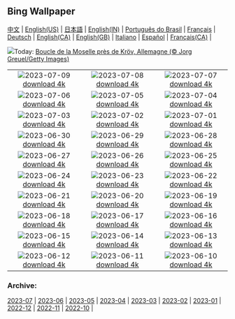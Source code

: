 ## Bing Wallpaper
[中文](README.md) |                     [English(US)](en-US.md) |                     [日本語](ja-JP.md) |                     [English(IN)](en-IN.md) |                     [Português do Brasil](pt-BR.md) |                     [Français](fr-FR.md) |                     [Deutsch](de-DE.md) |                     [English(CA)](en-CA.md) |                     [English(GB)](en-GB.md) |                     [Italiano](it-IT.md) |                     [Español](es-ES.md) |                     [Français(CA)](fr-CA.md) |                    

![](https://www.bing.com/th?id=OHR.MoselleRiver_FR-CA8640631946_UHD.jpg&w=1000)Today: [Boucle de la Moselle près de Kröv, Allemagne (© Jorg Greuel/Getty Images)](https://www.bing.com/th?id=OHR.MoselleRiver_FR-CA8640631946_UHD.jpg)

|      |      |      |
| :----: | :----: | :----: |
|![](https://www.bing.com/th?id=OHR.CooperChapel_FR-CA8390348843_UHD.jpg&pid=hp&w=384&h=216&rs=1&c=4)2023-07-09 [download 4k](https://www.bing.com/th?id=OHR.CooperChapel_FR-CA8390348843_UHD.jpg)|![](https://www.bing.com/th?id=OHR.CocoaPods_FR-CA7491584122_UHD.jpg&pid=hp&w=384&h=216&rs=1&c=4)2023-07-08 [download 4k](https://www.bing.com/th?id=OHR.CocoaPods_FR-CA7491584122_UHD.jpg)|![](https://www.bing.com/th?id=OHR.KissingPenguins_FR-CA6989356022_UHD.jpg&pid=hp&w=384&h=216&rs=1&c=4)2023-07-07 [download 4k](https://www.bing.com/th?id=OHR.KissingPenguins_FR-CA6989356022_UHD.jpg)|
|![](https://www.bing.com/th?id=OHR.CorfuBeach_FR-CA6676352459_UHD.jpg&pid=hp&w=384&h=216&rs=1&c=4)2023-07-06 [download 4k](https://www.bing.com/th?id=OHR.CorfuBeach_FR-CA6676352459_UHD.jpg)|![](https://www.bing.com/th?id=OHR.GrasslandsNationalParkSaskachewan_FR-CA6457394632_UHD.jpg&pid=hp&w=384&h=216&rs=1&c=4)2023-07-05 [download 4k](https://www.bing.com/th?id=OHR.GrasslandsNationalParkSaskachewan_FR-CA6457394632_UHD.jpg)|![](https://www.bing.com/th?id=OHR.CoyoteBanff_FR-CA9229649950_UHD.jpg&pid=hp&w=384&h=216&rs=1&c=4)2023-07-04 [download 4k](https://www.bing.com/th?id=OHR.CoyoteBanff_FR-CA9229649950_UHD.jpg)|
|![](https://www.bing.com/th?id=OHR.HalfwayBoats_FR-CA5474895626_UHD.jpg&pid=hp&w=384&h=216&rs=1&c=4)2023-07-03 [download 4k](https://www.bing.com/th?id=OHR.HalfwayBoats_FR-CA5474895626_UHD.jpg)|![](https://www.bing.com/th?id=OHR.CanadaDay_FR-CA0818900775_UHD.jpg&pid=hp&w=384&h=216&rs=1&c=4)2023-07-02 [download 4k](https://www.bing.com/th?id=OHR.CanadaDay_FR-CA0818900775_UHD.jpg)|![](https://www.bing.com/th?id=OHR.ClamBears_FR-CA2710730151_UHD.jpg&pid=hp&w=384&h=216&rs=1&c=4)2023-07-01 [download 4k](https://www.bing.com/th?id=OHR.ClamBears_FR-CA2710730151_UHD.jpg)|
|![](https://www.bing.com/th?id=OHR.BanyakIslands_FR-CA5862995087_UHD.jpg&pid=hp&w=384&h=216&rs=1&c=4)2023-06-30 [download 4k](https://www.bing.com/th?id=OHR.BanyakIslands_FR-CA5862995087_UHD.jpg)|![](https://www.bing.com/th?id=OHR.PrideIceland_FR-CA6167251109_UHD.jpg&pid=hp&w=384&h=216&rs=1&c=4)2023-06-29 [download 4k](https://www.bing.com/th?id=OHR.PrideIceland_FR-CA6167251109_UHD.jpg)|![](https://www.bing.com/th?id=OHR.SedonaSunset_FR-CA6471288588_UHD.jpg&pid=hp&w=384&h=216&rs=1&c=4)2023-06-28 [download 4k](https://www.bing.com/th?id=OHR.SedonaSunset_FR-CA6471288588_UHD.jpg)|
|![](https://www.bing.com/th?id=OHR.VillandryGarden_FR-CA3272324891_UHD.jpg&pid=hp&w=384&h=216&rs=1&c=4)2023-06-27 [download 4k](https://www.bing.com/th?id=OHR.VillandryGarden_FR-CA3272324891_UHD.jpg)|![](https://www.bing.com/th?id=OHR.PetraTreasury_FR-CA3595661447_UHD.jpg&pid=hp&w=384&h=216&rs=1&c=4)2023-06-26 [download 4k](https://www.bing.com/th?id=OHR.PetraTreasury_FR-CA3595661447_UHD.jpg)|![](https://www.bing.com/th?id=OHR.NhaTrang_FR-CA3860195638_UHD.jpg&pid=hp&w=384&h=216&rs=1&c=4)2023-06-25 [download 4k](https://www.bing.com/th?id=OHR.NhaTrang_FR-CA3860195638_UHD.jpg)|
|![](https://www.bing.com/th?id=OHR.PollinatorMonarch_FR-CA5375193913_UHD.jpg&pid=hp&w=384&h=216&rs=1&c=4)2023-06-24 [download 4k](https://www.bing.com/th?id=OHR.PollinatorMonarch_FR-CA5375193913_UHD.jpg)|![](https://www.bing.com/th?id=OHR.PeruAmazon_FR-CA9068597794_UHD.jpg&pid=hp&w=384&h=216&rs=1&c=4)2023-06-23 [download 4k](https://www.bing.com/th?id=OHR.PeruAmazon_FR-CA9068597794_UHD.jpg)|![](https://www.bing.com/th?id=OHR.NationalIndigenousPeoplesDay_FR-CA5400491267_UHD.jpg&pid=hp&w=384&h=216&rs=1&c=4)2023-06-22 [download 4k](https://www.bing.com/th?id=OHR.NationalIndigenousPeoplesDay_FR-CA5400491267_UHD.jpg)|
|![](https://www.bing.com/th?id=OHR.EagleTree_FR-CA8848032641_UHD.jpg&pid=hp&w=384&h=216&rs=1&c=4)2023-06-21 [download 4k](https://www.bing.com/th?id=OHR.EagleTree_FR-CA8848032641_UHD.jpg)|![](https://www.bing.com/th?id=OHR.Fawn_FR-CA0574629540_UHD.jpg&pid=hp&w=384&h=216&rs=1&c=4)2023-06-20 [download 4k](https://www.bing.com/th?id=OHR.Fawn_FR-CA0574629540_UHD.jpg)|![](https://www.bing.com/th?id=OHR.TernFather_FR-CA2330968552_UHD.jpg&pid=hp&w=384&h=216&rs=1&c=4)2023-06-19 [download 4k](https://www.bing.com/th?id=OHR.TernFather_FR-CA2330968552_UHD.jpg)|
|![](https://www.bing.com/th?id=OHR.SurfSanDiego_FR-CA2625133187_UHD.jpg&pid=hp&w=384&h=216&rs=1&c=4)2023-06-18 [download 4k](https://www.bing.com/th?id=OHR.SurfSanDiego_FR-CA2625133187_UHD.jpg)|![](https://www.bing.com/th?id=OHR.HawksbillTurtle_FR-CA3211752482_UHD.jpg&pid=hp&w=384&h=216&rs=1&c=4)2023-06-17 [download 4k](https://www.bing.com/th?id=OHR.HawksbillTurtle_FR-CA3211752482_UHD.jpg)|![](https://www.bing.com/th?id=OHR.SmokyFireflies_FR-CA5093293666_UHD.jpg&pid=hp&w=384&h=216&rs=1&c=4)2023-06-16 [download 4k](https://www.bing.com/th?id=OHR.SmokyFireflies_FR-CA5093293666_UHD.jpg)|
|![](https://www.bing.com/th?id=OHR.WaterfallsSunwaptaValley_FR-CA8422525009_UHD.jpg&pid=hp&w=384&h=216&rs=1&c=4)2023-06-15 [download 4k](https://www.bing.com/th?id=OHR.WaterfallsSunwaptaValley_FR-CA8422525009_UHD.jpg)|![](https://www.bing.com/th?id=OHR.OkefenokeeSwamp_FR-CA4746755467_UHD.jpg&pid=hp&w=384&h=216&rs=1&c=4)2023-06-14 [download 4k](https://www.bing.com/th?id=OHR.OkefenokeeSwamp_FR-CA4746755467_UHD.jpg)|![](https://www.bing.com/th?id=OHR.BigBendAnniv_FR-CA4533982220_UHD.jpg&pid=hp&w=384&h=216&rs=1&c=4)2023-06-13 [download 4k](https://www.bing.com/th?id=OHR.BigBendAnniv_FR-CA4533982220_UHD.jpg)|
|![](https://www.bing.com/th?id=OHR.GoliathHeron_FR-CA8686865311_UHD.jpg&pid=hp&w=384&h=216&rs=1&c=4)2023-06-12 [download 4k](https://www.bing.com/th?id=OHR.GoliathHeron_FR-CA8686865311_UHD.jpg)|![](https://www.bing.com/th?id=OHR.PortugalDay_FR-CA3068923406_UHD.jpg&pid=hp&w=384&h=216&rs=1&c=4)2023-06-11 [download 4k](https://www.bing.com/th?id=OHR.PortugalDay_FR-CA3068923406_UHD.jpg)|![](https://www.bing.com/th?id=OHR.BalloonsTurkey_FR-CA2795693191_UHD.jpg&pid=hp&w=384&h=216&rs=1&c=4)2023-06-10 [download 4k](https://www.bing.com/th?id=OHR.BalloonsTurkey_FR-CA2795693191_UHD.jpg)|


### Archive:
[2023-07](archive/fr-CA/202307/README.md) | [2023-06](archive/fr-CA/202306/README.md) | [2023-05](archive/fr-CA/202305/README.md) | [2023-04](archive/fr-CA/202304/README.md) | [2023-03](archive/fr-CA/202303/README.md) | [2023-02](archive/fr-CA/202302/README.md) | [2023-01](archive/fr-CA/202301/README.md) | [2022-12](archive/fr-CA/202212/README.md) | [2022-11](archive/fr-CA/202211/README.md) | [2022-10](archive/fr-CA/202210/README.md) | 